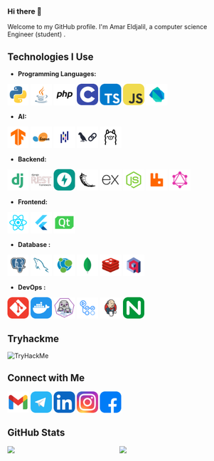 ### Hi there 👋

Welcome to my GitHub profile. I'm Amar Eldjalil, a computer science Engineer (student) . 


## Technologies I Use
<span>

- **Programming Languages:**
<!-- <img alt="HTML" width="48px" src="icons/HTML.svg" />
<img alt="CSS" width="48px" src="icons/CSS.svg" /> -->
<img alt="Python" width="48px" src="icons/Py.svg" />
<img alt="Java" width="48px" src="icons/Java.svg" />
<img alt="php" width="48px" src="icons/PHP.svg" />
<img alt="C" width="48px" src="icons/C.svg" />
<img alt="TS" width="48px" src="icons/TypeScript.svg" />
<img alt="JS" width="48px" src="icons/JS.svg" />
<img alt="Dark" width="48px" src="icons/dart-light.svg" />



- **AI:**
  
<img alt="TensorFlow" width="48px" src="icons/TensorFlow.svg" />
<img alt="sklean" width="48px" src="icons/SciKitLearn.svg" />
<img alt="pandas" width="48px" src="icons/pandas.svg" />
<img alt="langchain" width="48px" src="icons/langchain-light.svg" />
<img alt="ollam" width="48px" src="icons/ollama-light.svg" />
  

- **Backend:**

<img alt="Django" width="48px" src="icons/Dj.svg" />
<img alt="DjangoRest" width="48px" src="icons/Rest.svg" />
<img alt="FastAPI" width="48px" src="icons/FastAPI.svg" />
<img alt="Flask" width="48px" src="icons/Flask.svg" />
<img alt="ExpressJS" width="48px" src="icons/ExpressJS.svg" />
<img alt="node" width="48px" src="icons/NodeJS.svg" />

<img alt="rabbitMq" width="48px" src="icons/RabbitMQ-Light.svg" />
<img alt="Graphql" width="48px" src="icons/GraphQL.svg" />

- **Frontend:**
  
<img alt="React" width="48px" src="icons/React.svg" />
<img alt="Flutter" width="48px" src="icons/Flutter-Light.svg" />
<img alt="pyqt6" width="48px" src="icons/QT.svg" />

- **Database :**

<img alt="PostgresSQL" width="48px" src="icons/PSQL.svg" />
<img alt="MySQL" width="48px" src="icons/MySQL.svg" />
<img alt="Neo4j" width="48px" src="icons/Neo4j.svg" />
<img alt="MongoDB" width="48px" src="icons/MongoDB.svg" />
<img alt="Redis" width="48px" src="icons/Redis.svg" />
<img alt="Qdrant" width="48px" src="icons/qdrant-light.svg" />

- **DevOps :**

<img alt="Git" width="48px" src="icons/Git.svg" />
<img alt="Docker" width="48px" src="icons/Docker.svg" />
<img alt="Podman" width="48px" src="icons/podman-light.svg" />
<img alt="Github-actions" width="48px" src="icons/githubactions-light.svg" />
<img alt="jenkins" width="48px" src="icons/Jenkins-Light.svg" />
<img alt="Nginx" width="48px" src="icons/Nginx.svg" />
</span>


## Tryhackme

 <a herf='https://tryhackme.com/p/Amar.AJ'> <img src="https://tryhackme-badges.s3.amazonaws.com/Amar.AJ.png" alt="TryHackMe" /></a>

## Connect with Me
[<img alt="gmail" width="48px" src="icons/social-media/Gmail.svg" />](mailto:amarbouakaz91@gmail.com)
[<img alt="Telegram" width="48px" src="icons/social-media/Telegram.svg" />](https://t.me/B_AJ_Amar)
[<img alt="linkedin" width="48px" src="icons/social-media/Linkedin.svg" />](https://www.linkedin.com/in/b-aj-amar/)
[<img alt="instagram" width="48px" src="icons/social-media/Instagram.svg" />](https://www.instagram.com/b_aj_amar/)
[<img alt="facebook" width="48px" src="icons/social-media/Facebook.svg" />](https://www.facebook.com/B.Amar.ADj/)

## GitHub Stats

<img align="left" width="50%" src="https://github-readme-stats.vercel.app/api?username=B-AJ-Amar&show_icons=true&theme=dark" />
<img align="left" width="45%" src="https://github-readme-stats.vercel.app/api/top-langs/?username=B-AJ-Amar&theme=dark&layout=compact" />




<!--
**Bkz-Amar/Bkz-Amar** is a ✨ _special_ ✨ repository because its `README.md` (this file) appears on your GitHub profile.
Here are some ideas to get you started:
<!--
- 🔭 I’m currently working on ...
- 🌱 I’m currently learning ...
- 👯 I’m looking to collaborate on ...
- 🤔 I’m looking for help with ...
- 💬 Ask me about ...
- 📫 How to reach me: amarbouakaz91
- 😄 Pronouns: ...
- ⚡ Fun fact: ...
-->


